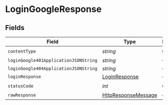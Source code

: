 # LoginGoogleResponse


## Fields

| Field                                                                                                                | Type                                                                                                                 | Required                                                                                                             | Description                                                                                                          |
| -------------------------------------------------------------------------------------------------------------------- | -------------------------------------------------------------------------------------------------------------------- | -------------------------------------------------------------------------------------------------------------------- | -------------------------------------------------------------------------------------------------------------------- |
| `contentType`                                                                                                        | *string*                                                                                                             | :heavy_check_mark:                                                                                                   | N/A                                                                                                                  |
| `loginGoogle401ApplicationJSONString`                                                                                | *string*                                                                                                             | :heavy_minus_sign:                                                                                                   | N/A                                                                                                                  |
| `loginGoogle404ApplicationJSONString`                                                                                | *string*                                                                                                             | :heavy_minus_sign:                                                                                                   | N/A                                                                                                                  |
| `loginResponse`                                                                                                      | [LoginResponse](../../Models/Shared/LoginResponse.md)                                                                | :heavy_minus_sign:                                                                                                   | Ok                                                                                                                   |
| `statusCode`                                                                                                         | *int*                                                                                                                | :heavy_check_mark:                                                                                                   | N/A                                                                                                                  |
| `rawResponse`                                                                                                        | [HttpResponseMessage](https://learn.microsoft.com/en-us/dotnet/api/system.net.http.httpresponsemessage?view=net-5.0) | :heavy_minus_sign:                                                                                                   | N/A                                                                                                                  |